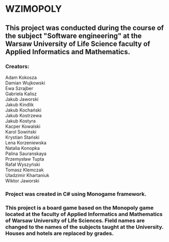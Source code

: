 # WZIMOPOLY
## This project was conducted during the course of the subject "Software engineering" at the Warsaw University of Life Science faculty of Applied Informatics and Mathematics.
### Creators:<br/>
Adam Kokosza<br/>
Damian Wujkowski<br/>
Ewa Szrajber<br/>
Gabriela Kalisz<br/>
Jakub Jaworski<br/>
Jakub Kindlik<br/>
Jakub Kochański<br/>
Jakub Kostrzewa<br/>
Jakub Kostyra<br/>
Kacper Kowalski<br/>
Karol Sowiński<br/>
Krystian Stański<br/>
Lena Korzeniewska<br/>
Natalia Konopka<br/>
Palina Sauranskaya<br/>
Przemysław Tupta<br/>
Rafał Wyszyński<br/>
Tomasz Klemczak<br/>
Uladzimir Khartaniuk<br/>
Wiktor Jaworski
### Project was created in C# using Monogame framework.
### This project is a board game based on the Monopoly game located at the faculty of Applied Informatics and Mathematics of Warsaw University of Life Sciences. Field names are changed to the names of the subjects taught at the University. Houses and hotels are replaced by grades.
